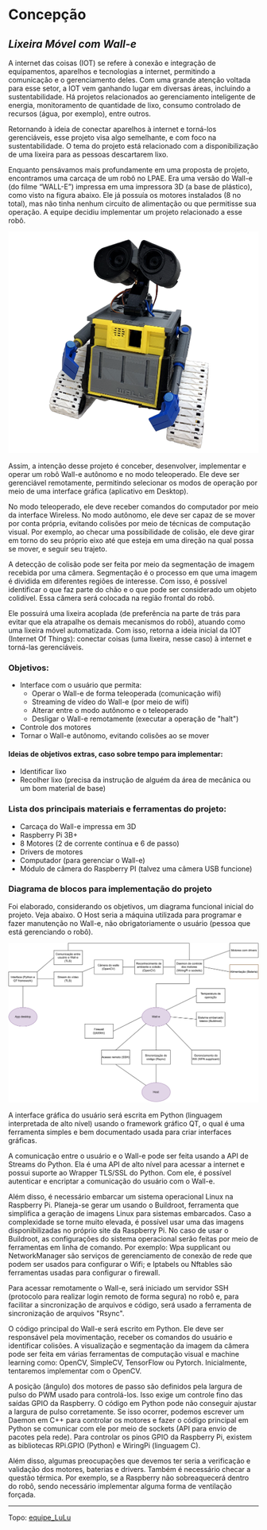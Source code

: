 # Concepção

## _Lixeira Móvel com Wall-e_

A internet das coisas (IOT) se refere à conexão e integração de equipamentos, aparelhos e tecnologias a internet, permitindo a comunicação e o gerenciamento deles. Com uma grande atenção voltada para esse setor, a IOT vem ganhando lugar em diversas áreas, incluindo a sustentabilidade. Há projetos relacionados ao gerenciamento inteligente de energia, monitoramento de quantidade de lixo, consumo controlado de recursos (água, por exemplo), entre outros.

Retornando à ideia de conectar aparelhos à internet e torná-los gerenciáveis, esse projeto visa algo semelhante, e com foco na sustentabilidade. O tema do projeto está relacionado com a disponibilização de uma lixeira para as pessoas descartarem lixo.

Enquanto pensávamos mais profundamente em uma proposta de projeto, encontramos uma carcaça de um robô no LPAE. Era uma versão do Wall-e (do filme “WALL-E”) impressa em uma impressora 3D (a base de plástico), como visto na figura abaixo. Ele já possuía os motores instalados (8 no total), mas não tinha nenhum circuito de alimentação ou que permitisse sua operação. A equipe decidiu implementar um projeto relacionado a esse robô.

![Wall-e](img/walle.png)

Assim, a intenção desse projeto é conceber, desenvolver, implementar e operar um robô Wall-e autônomo e no modo teleoperado. Ele deve ser gerenciável remotamente, permitindo selecionar os modos de operação por meio de uma interface gráfica (aplicativo em Desktop).

No modo teleoperado, ele deve receber comandos do computador por meio da interface Wireless. No modo autônomo, ele deve ser capaz de se mover por conta própria, evitando colisões por meio de técnicas de computação visual. Por exemplo, ao checar uma possibilidade de colisão, ele deve girar em torno do seu próprio eixo até que esteja em uma direção na qual possa se mover, e seguir seu trajeto.

A detecção de colisão pode ser feita por meio da segmentação de imagem recebida por uma câmera. Segmentação é o processo em que uma imagem é dividida em diferentes regiões de interesse. Com isso, é possível identificar o que faz parte do chão e o que pode ser considerado um objeto colidível. Essa câmera será colocada na região frontal do robô.

Ele possuirá uma lixeira acoplada (de preferência na parte de trás para evitar que ela atrapalhe os demais mecanismos do robô), atuando como uma lixeira móvel automatizada. Com isso, retorna a ideia inicial da IOT (Internet Of Things): conectar coisas (uma lixeira, nesse caso) à internet e torná-las gerenciáveis.

### Objetivos:

- Interface com o usuário que permita:
	- Operar o Wall-e de forma teleoperada (comunicação wifi)
	- Streaming de vídeo do Wall-e (por meio de wifi)
	- Alterar entre o modo autônomo e o teleoperado
	- Desligar o Wall-e remotamente (executar a operação de "halt")
- Controle dos motores
- Tornar o Wall-e autônomo, evitando colisões ao se mover

#### Ideias de objetivos extras, caso sobre tempo para implementar:

- Identificar lixo
- Recolher lixo (precisa da instrução de alguém da área de mecânica ou um bom material de base)

### Lista dos principais materiais e ferramentas do projeto:

- Carcaça do Wall-e impressa em 3D
- Raspberry Pi 3B+
- 8 Motores (2 de corrente contínua e 6 de passo)
- Drivers de motores
- Computador (para gerenciar o Wall-e)
- Módulo de câmera do Raspberry PI (talvez uma câmera USB funcione)

### Diagrama de blocos para implementação do projeto

Foi elaborado, considerando os objetivos, um diagrama funcional inicial do projeto. Veja abaixo. O Host seria a máquina utilizada para programar e fazer manutenção no Wall-e, não obrigatoriamente o usuário (pessoa que está gerenciando o robô).

![Diagrama](img/diagrama.svg)

A interface gráfica do usuário será escrita em Python (linguagem interpretada de alto nível) usando o framework gráfico QT, o qual é uma ferramenta simples e bem documentado usada para criar interfaces gráficas.

A comunicação entre o usuário e o Wall-e pode ser feita usando a API de Streams do Python. Ela é uma API de alto nível para acessar a internet e possui suporte ao Wrapper TLS/SSL do Python. Com ele, é possível autenticar e encriptar a comunicação do usuário com o Wall-e.

Além disso, é necessário embarcar um sistema operacional Linux na Raspberry Pi. Planeja-se gerar um usando o Buildroot, ferramenta que simplifica a geração de imagens Linux para sistemas embarcados. Caso a complexidade se torne muito elevada, é possível usar uma das imagens disponibilizadas no próprio site da Raspberry Pi. No caso de usar o Buildroot, as configurações do sistema operacional serão feitas por meio de ferramentas em linha de comando. Por exemplo: Wpa supplicant ou NetworkManager são serviços de gerenciamento de conexão de rede que podem ser usados para configurar o Wifi; e Iptabels ou Nftables são ferramentas usadas para configurar o firewall.

Para acessar remotamente o Wall-e, será iniciado um servidor SSH (protocolo para realizar login remoto de forma segura) no robô e, para facilitar a sincronização de arquivos e código, será usado a ferramenta de sincronização de arquivos "Rsync".

O código principal do Wall-e será escrito em Python. Ele deve ser responsável pela movimentação, receber os comandos do usuário e identificar colisões. A visualização e segmentação da imagem da câmera pode ser feita em várias ferramentas de computação visual e machine learning como: OpenCV, SimpleCV, TensorFlow ou Pytorch. Inicialmente, tentaremos implementar com o OpenCV.

A posição (ângulo) dos motores de passo são definidos pela largura de pulso do PWM usado para controlá-los. Isso exige um controle fino das saídas GPIO da Raspberry. O código em Python pode não conseguir ajustar a largura de pulso corretamente. Se isso ocorrer, podemos escrever um Daemon em C++ para controlar os motores e fazer o código principal em Python se comunicar com ele por meio de sockets (API para envio de pacotes pela rede). Para controlar os pinos GPIO da Raspberry Pi, existem as bibliotecas RPi.GPIO (Python) e WiringPi (linguagem C).

Além disso, algumas preocupações que devemos ter seria a verificação e validação dos motores, baterias e drivers. Também é necessário checar a questão térmica. Por exemplo, se a Raspberry não sobreaquecerá dentro do robô, sendo necessário implementar alguma forma de ventilação forçada.

---
Topo: [equipe_LuLu](../README.md)
